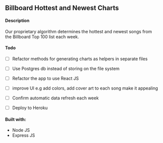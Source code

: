 ## Billboard Hottest and Newest Charts

#### Description

Our proprietary algorithm determines the hottest and newest songs from the Billboard Top 100 list each week.

#### Todo
  - [ ] Refactor methods for generating charts as helpers in separate files
  - [ ] Use Postgres db instead of storing on the file system
  - [ ] Refactor the app to use React JS
  - [ ] improve UI e.g add colors, add cover art to each song make it appealing
  - [ ] Confirm automatic data refresh each week
  - [ ] Deploy to Heroku


#### Built with:

* Node JS
* Express JS

